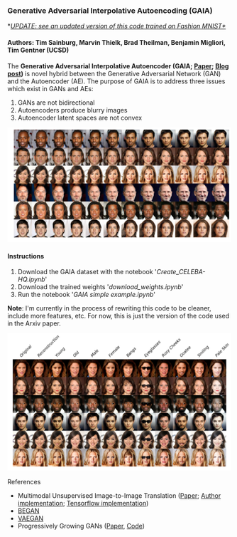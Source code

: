 ### Generative Adversarial Interpolative Autoencoding (GAIA)

**[UPDATE: see an updated version of this code  trained on Fashion MNIST*](https://github.com/timsainb/tensorflow2-generative-models/)*

#### Authors: Tim Sainburg, Marvin Thielk, Brad Theilman, Benjamin Migliori, Tim Gentner (UCSD)

The **Generative Adversarial Interpolative Autoencoder (GAIA; [Paper](http://timsainburg.com/assets/PDF/GAIA.pdf); [Blog post](http://timsainburg.com/gaia.html#gaia))** is novel hybrid between the Generative Adversarial Network (GAN) and the Autoencoder (AE). The purpose of GAIA is to address three issues which exist in GANs and AEs:
1. GANs are not bidirectional
2. Autoencoders produce blurry images
3. Autoencoder latent spaces are not convex

![Morph Image](images/celeb-morph.png)

#### Instructions
1. Download the GAIA dataset with the notebook '*Create_CELEBA-HQ.ipynb*'
1. Download the trained weights '*download_weights.ipynb*'
2. Run the notebook '*GAIA simple example.ipynb*'

**Note**: I'm currently in the process of rewriting this code to be cleaner, include more features, etc. For now, this is just the version of the code used in the Arxiv paper.

![Morph Image](images/celeb-attrs.png)

References  
- Multimodal Unsupervised Image-to-Image Translation ([Paper](https://arxiv.org/abs/1804.04732); [Author implementation](https://github.com/NVlabs/MUNIT); [Tensorflow implementation](https://github.com/taki0112/MUNIT-Tensorflow))
- [BEGAN](https://arxiv.org/abs/1703.10717)
- [VAEGAN](https://arxiv.org/abs/1512.09300)
- Progressively Growing GANs ([Paper](https://arxiv.org/abs/1710.10196), [Code](https://github.com/tkarras/progressive_growing_of_gans))

```python

```
